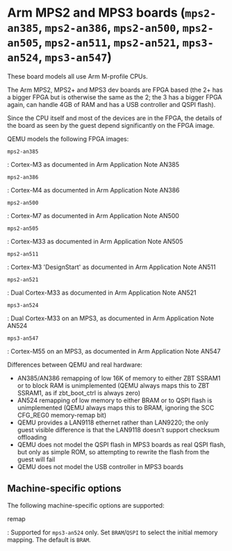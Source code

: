 # Arm MPS2 and MPS3 boards (`mps2-an385`, `mps2-an386`, `mps2-an500`, `mps2-an505`, `mps2-an511`, `mps2-an521`, `mps3-an524`, `mps3-an547`)

These board models all use Arm M-profile CPUs.

The Arm MPS2, MPS2+ and MPS3 dev boards are FPGA based (the 2+ has a
bigger FPGA but is otherwise the same as the 2; the 3 has a bigger FPGA
again, can handle 4GB of RAM and has a USB controller and QSPI flash).

Since the CPU itself and most of the devices are in the FPGA, the
details of the board as seen by the guest depend significantly on the
FPGA image.

QEMU models the following FPGA images:

`mps2-an385`

:   Cortex-M3 as documented in Arm Application Note AN385

`mps2-an386`

:   Cortex-M4 as documented in Arm Application Note AN386

`mps2-an500`

:   Cortex-M7 as documented in Arm Application Note AN500

`mps2-an505`

:   Cortex-M33 as documented in Arm Application Note AN505

`mps2-an511`

:   Cortex-M3 \'DesignStart\' as documented in Arm Application Note
    AN511

`mps2-an521`

:   Dual Cortex-M33 as documented in Arm Application Note AN521

`mps3-an524`

:   Dual Cortex-M33 on an MPS3, as documented in Arm Application Note
    AN524

`mps3-an547`

:   Cortex-M55 on an MPS3, as documented in Arm Application Note AN547

Differences between QEMU and real hardware:

-   AN385/AN386 remapping of low 16K of memory to either ZBT SSRAM1 or
    to block RAM is unimplemented (QEMU always maps this to ZBT SSRAM1,
    as if zbt_boot_ctrl is always zero)
-   AN524 remapping of low memory to either BRAM or to QSPI flash is
    unimplemented (QEMU always maps this to BRAM, ignoring the SCC
    CFG_REG0 memory-remap bit)
-   QEMU provides a LAN9118 ethernet rather than LAN9220; the only guest
    visible difference is that the LAN9118 doesn\'t support checksum
    offloading
-   QEMU does not model the QSPI flash in MPS3 boards as real QSPI
    flash, but only as simple ROM, so attempting to rewrite the flash
    from the guest will fail
-   QEMU does not model the USB controller in MPS3 boards

## Machine-specific options

The following machine-specific options are supported:

remap

:   Supported for `mps3-an524` only. Set `BRAM`/`QSPI` to select the
    initial memory mapping. The default is `BRAM`.

